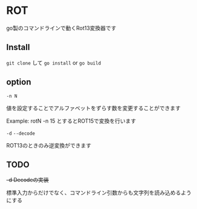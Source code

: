 # ROT
go製のコマンドラインで動くRot13変換器です

## Install
`git clone` して `go install` or `go build`

## option
`-n N`

値を設定することでアルファベットをずらす数を変更することができます

Example:
    rotN -n 15 とするとROT15で変換を行います

`-d`
`--decode`

ROT13のときのみ逆変換ができます
        
## TODO
~~-d Decodeの実装~~

標準入力からだけでなく、コマンドライン引数からも文字列を読み込めるようにする

